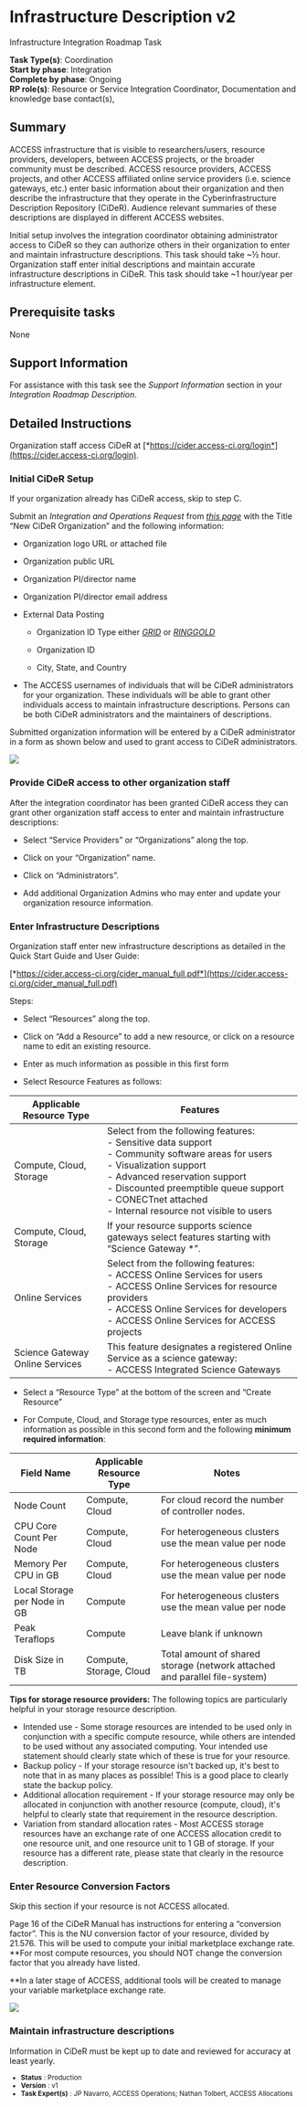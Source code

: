 # Infrastructure Description v2

Infrastructure Integration Roadmap Task

**Task Type(s)**: Coordination  
**Start by phase**: Integration  
**Complete by phase**: Ongoing  
**RP role(s)**: Resource or Service Integration Coordinator, Documentation and knowledge base contact(s),

## Summary

ACCESS infrastructure that is visible to researchers/users, resource providers, developers, between ACCESS projects, or the broader community must be described. ACCESS resource providers, ACCESS projects, and other ACCESS affiliated online service providers (i.e. science gateways, etc.) enter basic information about their organization and then describe the infrastructure that they operate in the Cyberinfrastructure Description Repository (CiDeR). Audience relevant summaries of these descriptions are displayed in different ACCESS websites.

Initial setup involves the integration coordinator obtaining administrator access to CiDeR so they can authorize others in their organization to enter and maintain infrastructure descriptions. This task should take ~½ hour. Organization staff enter initial descriptions and maintain accurate infrastructure descriptions in CiDeR. This task should take ~1 hour/year per infrastructure element.

## Prerequisite tasks

None

## Support Information

For assistance with this task see the *Support Information* section in your *Integration Roadmap Description*.

## Detailed Instructions

Organization staff access CiDeR at [*https://cider.access-ci.org/login*](https://cider.access-ci.org/login).

### Initial CiDeR Setup

If your organization already has CiDeR access, skip to step C.

Submit an *Integration and Operations Request* from [*this page*](https://operations.access-ci.org/help) with the Title “New CiDeR Organization” and the following information:

- Organization logo URL or attached file

- Organization public URL

- Organization PI/director name

- Organization PI/director email address

- External Data Posting

  - Organization ID Type either [*GRID*](https://www.grid.ac/) or [*RINGGOLD*](https://www.ringgold.com/ringgold-identifier/)

  - Organization ID

  - City, State, and Country

- The ACCESS usernames of individuals that will be CiDeR administrators for your organization. These individuals will be able to grant other individuals access to maintain infrastructure descriptions. Persons can be both CiDeR administrators and the maintainers of descriptions.

Submitted organization information will be entered by a CiDeR administrator in a form as shown below and used to grant access to CiDeR administrators.

![](media/Infrastructure_Description_v2/media/image1.png)

### Provide CiDeR access to other organization staff

After the integration coordinator has been granted CiDeR access they can grant other organization staff access to enter and maintain infrastructure descriptions:

- Select “Service Providers” or “Organizations” along the top.

- Click on your “Organization” name.

- Click on “Administrators”.

- Add additional Organization Admins who may enter and update your organization resource information.

### Enter Infrastructure Descriptions

Organization staff enter new infrastructure descriptions as detailed in the Quick Start Guide and User Guide:

[*https://cider.access-ci.org/cider_manual_full.pdf*](https://cider.access-ci.org/cider_manual_full.pdf)

Steps:

- Select “Resources” along the top.

- Click on “Add a Resource” to add a new resource, or click on a resource name to edit an existing resource.

- Enter as much information as possible in this first form

- Select Resource Features as follows:

| Applicable Resource Type        | Features                                                                                                                                                                                                                                                                           |
|---------------------------------|------------------------------------------------------------------------------------------------------------------------------------------------------------------------------------------------------------------------------------------------------------------------------------|
| Compute, Cloud, Storage         | Select from the following features:<br>- Sensitive data support<br>- Community software areas for users<br>- Visualization support<br>- Advanced reservation support<br>- Discounted preemptible queue support<br>- CONECTnet attached<br>- Internal resource not visible to users |
| Compute, Cloud, Storage         | If your resource supports science gateways select features starting with “Science Gateway *”.                                                                                                                                                                                      |
| Online Services                 | Select from the following features:<br>- ACCESS Online Services for users<br>- ACCESS Online Services for resource providers<br>- ACCESS Online Services for developers<br>- ACCESS Online Services for ACCESS projects                                                            |
| Science Gateway Online Services | This feature designates a registered Online Service as a science gateway:<br>- ACCESS Integrated Science Gateways                                                                                                                                                                  |

- Select a “Resource Type” at the bottom of the screen and “Create Resource”

- For Compute, Cloud, and Storage type resources, enter as much information as possible in this second form and the following **minimum required information**:

| Field Name                   | Applicable Resource Type | Notes                                                                      |
|------------------------------|--------------------------|----------------------------------------------------------------------------|
| Node Count                   | Compute, Cloud           | For cloud record the number of controller nodes.                           |
| CPU Core Count Per Node      | Compute, Cloud           | For heterogeneous clusters use the mean value per node                     |
| Memory Per CPU in GB         | Compute, Cloud           | For heterogeneous clusters use the mean value per node                     |
| Local Storage per Node in GB | Compute                  | For heterogeneous clusters use the mean value per node                     |
| Peak Teraflops               | Compute                  | Leave blank if unknown                                                     |
| Disk Size in TB              | Compute, Storage, Cloud  | Total amount of shared storage (network attached and parallel file-system) |

**Tips for storage resource providers:** The following topics are particularly helpful
in your storage resource description.
* Intended use - Some storage resources are intended to be used only in conjunction
  with a specific compute resource, while others are intended to be used without
  any associated computing. Your intended use statement should clearly state which
  of these is true for your resource.
* Backup policy - If your storage resource isn't backed up, it's best to note that
  in as many places as possible! This is a good place to clearly state the backup policy.
* Additional allocation requirement - If your storage resource may only be allocated
  in conjunction with another resource (compute, cloud), it's helpful to clearly state
  that requirement in the resource description.
* Variation from standard allocation rates - Most ACCESS storage resources have an
  exchange rate of one ACCESS allocation credit to one resource unit, and one resource
  unit to 1 GB of storage. If your resource has a different rate, please state that
  clearly in the resource description.

### Enter Resource Conversion Factors

Skip this section if your resource is not ACCESS allocated.

Page 16 of the CiDeR Manual has instructions for entering a “conversion factor”. This is the NU conversion factor of your resource, divided by 21.576. This will be used to compute your initial marketplace exchange rate. **For most compute resources, you should NOT change the conversion factor that you already have listed.  

**In a later stage of ACCESS, additional tools will be created to manage your variable marketplace exchange rate.

![](media/Infrastructure_Description_v2/media/image2.png)

### Maintain infrastructure descriptions

Information in CiDeR must be kept up to date and reviewed for accuracy at least yearly.

<sub>
<ul class="document-meta-data">
    <li><strong>Status</strong> : Production</li>
    <li><strong>Version</strong> : v1</li>
    <li><strong>Task Expert(s)</strong> : JP Navarro, ACCESS Operations; Nathan Tolbert, ACCESS Allocations</li>
</ul>
</sub>
<br/>
<br/>